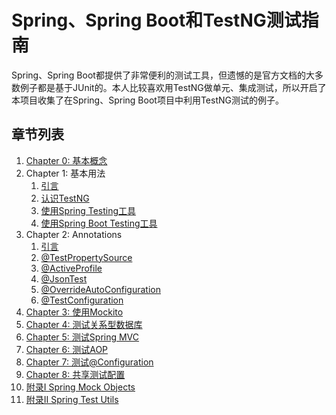 # Spring、Spring Boot和TestNG测试指南

Spring、Spring Boot都提供了非常便利的测试工具，但遗憾的是官方文档的大多数例子都是基于JUnit的。本人比较喜欢用TestNG做单元、集成测试，所以开启了本项目收集了在Spring、Spring Boot项目中利用TestNG测试的例子。

## 章节列表

1. [Chapter 0: 基本概念][chapter_0_concept]
1. Chapter 1: 基本用法
    1. [引言][chapter_1_intro]
    1. [认识TestNG][chapter_1_s1_testng]
    1. [使用Spring Testing工具][chapter_1_s2_spring_testing]
    1. [使用Spring Boot Testing工具][chapter_1_s3_spring_boot_testing]
1. Chapter 2: Annotations
    1. [引言][chapter_2_intro]
    1. [@TestPropertySource][chapter_2_s1_test_property_source]
    1. [@ActiveProfile][chapter_2_s2_active_profile]
    1. [@JsonTest][chapter_2_s3_json_test]
    1. [@OverrideAutoConfiguration][chapter_2_s4_override_auto_configuration]
    1. [@TestConfiguration][chapter_2_s5_test_configuration]
1. [Chapter 3: 使用Mockito][chapter_3_mockito]
1. [Chapter 4: 测试关系型数据库][chapter_4_rdbs]
1. [Chapter 5: 测试Spring MVC][chapter_5_mvc]
1. [Chapter 6: 测试AOP][chapter_6_aop]
1. [Chapter 7: 测试@Configuration][chapter_7_configuration]
1. [Chapter 8: 共享测试配置][chapter_8_share_test_config]
1. [附录I Spring Mock Objects][appendix_i]
1. [附录II Spring Test Utils][appendix_ii]


[doc-spring-test-utils]: http://docs.spring.io/spring/docs/4.3.9.RELEASE/spring-framework-reference/htmlsingle/#unit-testing-support-classes
[chapter_0_concept]: chapter_0_concept.md

[chapter_1_intro]: chapter_1_intro.md
[chapter_1_s1_testng]: chapter_1_s1_testng.md
[chapter_1_s2_spring_testing]: chapter_1_s2_spring_testing.md
[chapter_1_s3_spring_boot_testing]: chapter_1_s3_spring_boot_testing.md

[chapter_2_intro]: chapter_2_intro.md
[chapter_2_s1_test_property_source]: chapter_2_s1_test_property_source.md
[chapter_2_s2_active_profile]: chapter_2_s2_active_profile.md
[chapter_2_s3_json_test]: chapter_2_s3_json_test.md
[chapter_2_s4_override_auto_configuration]: chapter_2_s4_override_auto_configuration.md
[chapter_2_s5_test_configuration]: chapter_2_s5_test_configuration.md

[chapter_3_mockito]: chapter_3_mockito.md
[chapter_4_rdbs]: chapter_4_rdbs.md
[chapter_5_mvc]: chapter_5_mvc.md
[chapter_6_aop]: chapter_6_aop.md
[chapter_7_configuration]: chapter_7_configuration.md
[chapter_8_share_test_config]: chapter_8_share_test_config.md
[appendix_i]: appendix_i.md
[appendix_ii]: appendix_ii.md
